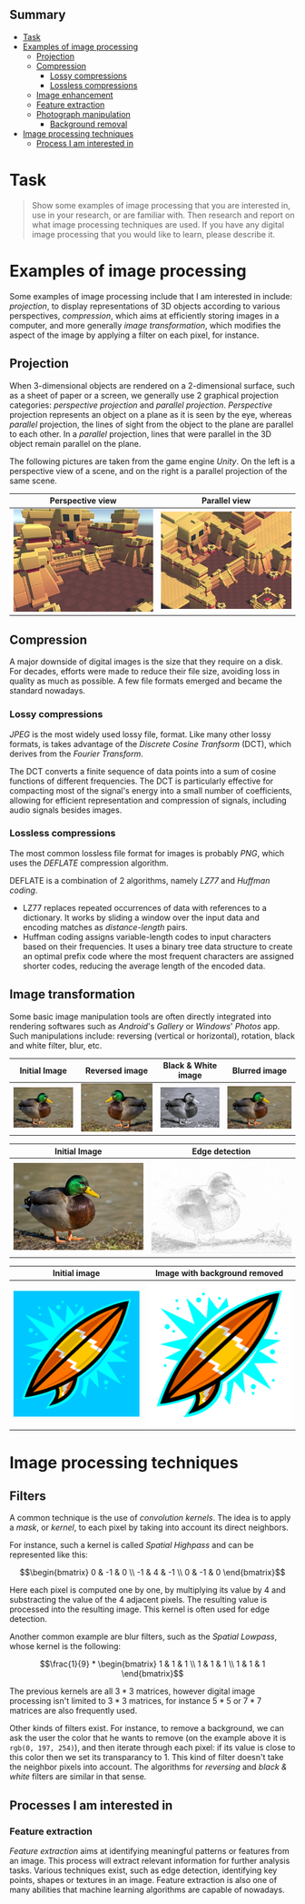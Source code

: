 ## Summary

- [Task](/assigment-1-awarness-survey/images/#task)
- [Examples of image processing](/assigment-1-awarness-survey/images/#examples-of-image-processing)
  - [Projection](/assigment-1-awarness-survey/images/#projection)
  - [Compression](/assigment-1-awarness-survey/images/#compression)
    - [Lossy compressions](/assigment-1-awarness-survey/images/#lossy-compressions)
    - [Lossless compressions](/assigment-1-awarness-survey/images/#lossless-compressions)
  - [Image enhancement](/assigment-1-awarness-survey/images/#image-enhancement)
  - [Feature extraction](/assigment-1-awarness-survey/images/#feature-extraction)
  - [Photograph manipulation](/assigment-1-awarness-survey/images/#photograph-manipulation)
    - [Background removal](/assigment-1-awarness-survey/images/#background-removal)
- [Image processing techniques](/assigment-1-awarness-survey/images/#image-processing-techniques)
  - [Process I am interested in](/assigment-1-awarness-survey/images/#process-i-am-interested-in)

# Task

> Show some examples of image processing that you are interested in, use in your research, or are familiar with. Then research and report on what image processing techniques are used. If you have any digital image processing that you would like to learn, please describe it.

# Examples of image processing

Some examples of image processing include that I am interested in include: *projection*, to display representations of 3D objects according to various perspectives, *compression*, which aims at efficiently storing images in a computer, and more generally *image transformation*, which modifies the aspect of the image by applying a filter on each pixel, for instance.

## Projection

When 3-dimensional objects are rendered on a 2-dimensional surface, such as a sheet of paper or a screen, we generally use 2 graphical projection categories: *perspective projection* and *parallel projection*. *Perspective* projection represents an object on a plane as it is seen by the eye, whereas *parallel* projection, the lines of sight from the object to the plane are parallel to each other. In a *parallel* projection, lines that were parallel in the 3D object remain parallel on the plane.

The following pictures are taken from the game engine *Unity*. On the left is a perspective view of a scene, and on the right is a parallel projection of the same scene. 

| Perspective view                                              | Parallel view                                           |
| ------------------------------------------------------------- | ------------------------------------------------------- |
| ![persp](/assigment-1-awarness-survey/images/perspective.jpg) | ![ortho](/assigment-1-awarness-survey/images/ortho.jpg) |

## Compression

A major downside of digital images is the size that they require on a disk. For decades, efforts were made to reduce their file size, avoiding loss in quality as much as possible. A few file formats emerged and became the standard nowadays.

### Lossy compressions

*JPEG* is the most widely used lossy file, format. Like many other lossy formats, is takes advantage of the *Discrete Cosine Tranfsorm* (DCT), which derives from the *Fourier Transform*.

The DCT converts a finite sequence of data points into a sum of cosine functions of different frequencies. The DCT is particularly effective for compacting most of the signal's energy into a small number of coefficients, allowing for efficient representation and compression of signals, including audio signals besides images.

### Lossless compressions

The most common lossless file format for images is probably *PNG*, which uses the *DEFLATE* compression algorithm.

DEFLATE is a combination of 2 algorithms, namely *LZ77* and *Huffman coding*.

- LZ77 replaces repeated occurrences of data with references to a dictionary. It works by sliding a window over the input data and encoding matches as *distance-length* pairs.
- Huffman coding assigns variable-length codes to input characters based on their frequencies. It uses a binary tree data structure to create an optimal prefix code where the most frequent characters are assigned shorter codes, reducing the average length of the encoded data.

## Image transformation

Some basic image manipulation tools are often directly integrated into rendering softwares such as *Android*'s *Gallery* or *Windows*' *Photos* app. Such manipulations include: reversing (vertical or horizontal), rotation, black and white filter, blur, etc.

| Initial Image                                           | Reversed image                                                  | Black & White image                                       | Blurred image                                               |
| ------------------------------------------------------- | --------------------------------------------------------------- | --------------------------------------------------------- | ----------------------------------------------------------- |
| ![duck](/assigment-1-awarness-survey/images//duck.webp) | ![duck](/assigment-1-awarness-survey/images//duck-reversed.jpg) | ![duck](/assigment-1-awarness-survey/images//duck-bw.jpg) | ![duck](/assigment-1-awarness-survey/images//duck-blur.png) |

| Initial Image                                           | Edge detection                                              |
| ------------------------------------------------------- | ----------------------------------------------------------- |
| ![duck](/assigment-1-awarness-survey/images//duck.webp) | ![duck](/assigment-1-awarness-survey/images//duck-lapl.png) |

| Initial image                                            | Image with background removed                                     |
| -------------------------------------------------------- | ----------------------------------------------------------------- |
| ![bg](/assigment-1-awarness-survey/images/surfboard.jpg) | ![no-bg](/assigment-1-awarness-survey/images/surfboard-no-bg.png) |

# Image processing techniques

## Filters

A common technique is the use of *convolution kernels*. The idea is to apply a *mask*, or *kernel*, to each pixel by taking into account its direct neighbors.

For instance, such a kernel is called *Spatial Highpass* and can be represented like this:

$$\begin{bmatrix}
0 & -1 & 0 \\
-1 & 4 & -1 \\
0 & -1 & 0
\end{bmatrix}$$

Here each pixel is computed one by one, by multiplying its value by 4 and substracting the value of the 4 adjacent pixels. The resulting value is processed into the resulting image. This kernel is often used for edge detection.

Another common example are blur filters, such as the *Spatial Lowpass*, whose kernel is the following:

$$\frac{1}{9} * \begin{bmatrix}
1 & 1 & 1 \\
1 & 1 & 1 \\
1 & 1 & 1
\end{bmatrix}$$

The previous kernels are all $3*3$ matrices, however digital image processing isn't limited to $3*3$ matrices, for instance $5*5$ or $7*7$ matrices are also frequently used.

Other kinds of filters exist. For instance, to remove a background, we can ask the user the color that he wants to remove (on the example above it is `rgb(0, 197, 254)`), and then iterate through each pixel: if its value is close to this color then we set its transparancy to 1. This kind of filter doesn't take the neighbor pixels into account. The algorithms for *reversing* and *black & white* filters are similar in that sense.

## Processes I am interested in

### Feature extraction

*Feature extraction* aims at identifying meaningful patterns or features from an image. This process will extract relevant information for further analysis tasks. Various techniques exist, such as edge detection, identifying key points, shapes or textures in an image. Feature extraction is also one of many abilities that machine learning algorithms are capable of nowadays.